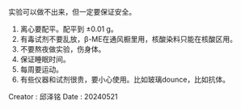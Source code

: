 实验可以做不出来，但一定要保证安全。
1. 离心要配平。配平到 ±0.01 g。
2. 有毒试剂不要乱放，β-ME在通风橱里用，核酸染料只能在核酸区用。
3. 不要熬夜做实验，伤身体。
4. 保证睡眠时间。
5. 每周要运动。
6. 有些仪器和试剂很贵，要小心使用。比如玻璃dounce，比如抗体。

Creator : 邱泽铭
Date : 20240521
